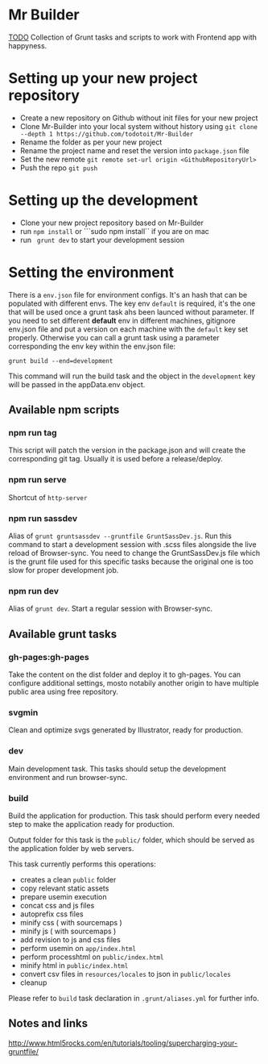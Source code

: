 # Mr Builder

[TODO](http://todo.to.it) Collection of Grunt tasks and scripts to work with Frontend app with happyness.


# Setting up your new project repository

- Create a new repository on Github without init files for your new project
- Clone Mr-Builder into your local system without history using ```git clone --depth 1 https://github.com/todotoit/Mr-Builder```
- Rename the folder as per your new project
- Rename the project name and reset the version into ```package.json``` file
- Set the new remote ```git remote set-url origin <GithubRepositoryUrl>```
- Push the repo ```git push```


# Setting up the development

- Clone your new project repository based on Mr-Builder
- run ```npm install``` or ```sudo npm install`` if you are on mac
- run ``` grunt dev``` to start your development session



# Setting the environment

There is a ```env.json``` file for environment configs. It's an hash that can be populated with different envs.
The key env ```default``` is required, it's the one that will be used once a grunt task ahs been launced without parameter.
If you need to set different **default** env in different machines, gitignore env.json file and put a version on each machine with the ```default``` key set properly.
Otherwise you can call a grunt task using a parameter corresponding the env key within the env.json file:

	grunt build --end=development

This command will run the build task and the object in the ```development``` key will be passed in the appData.env object.




## Available npm scripts


### npm run tag

This script will patch the version in the package.json and will create the corresponding git tag. Usually it is used before a release/deploy.


### npm run serve

Shortcut of ```http-server``` 





### npm run sassdev

Alias of ```grunt gruntsassdev --gruntfile GruntSassDev.js```.
Run this command to start a development session with .scss files alongside the live reload of Browser-sync.
You need to change the GruntSassDev.js file which is the grunt file used for this specific tasks because the original one is too slow for proper development job.


### npm run dev

Alias of ```grunt dev```.
Start a regular session with Browser-sync.



## Available grunt tasks


### gh-pages:gh-pages

Take the content on the dist folder and deploy it to gh-pages. You can configure additional settings, mosto notabily another origin to have multiple public area using free repository.


### svgmin

Clean and optimize svgs generated by Illustrator, ready for production.


### dev

Main development task. This tasks should setup the development environment and
run browser-sync.

### build

Build the application for production. This task should perform every needed step
to make the application ready for production.

Output folder for this task is the `public/` folder, which should be served as
the application folder by web servers.

This task currently performs this operations:

- creates a clean `public` folder
- copy relevant static assets
- prepare usemin execution
- concat css and js files
- autoprefix css files
- minify css ( with sourcemaps )
- minify js ( with sourcemaps )
- add revision to js and css files
- perform usemin on `app/index.html`
- perform processhtml on `public/index.html`
- minify html in `public/index.html`
- convert csv files in `resources/locales` to json in `public/locales`
- cleanup

Please refer to `build` task declaration in `.grunt/aliases.yml` for further
info.



## Notes and links

http://www.html5rocks.com/en/tutorials/tooling/supercharging-your-gruntfile/
